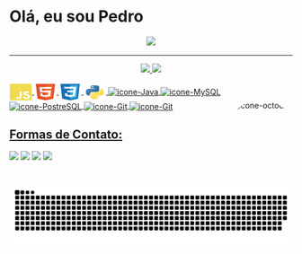 # Olá, eu sou Pedro <!--gif com width="50" no futuro-->

<a href="https://github.com/Pedro35803">

<div align="center">
  <img src="https://readme-typing-svg.herokuapp.com?font=monospace&color=00ffd2&size=20&center=true&vCenter=true&lines=Um+Apaixonado+por+Progamação!;Atualmente+Estudante+de+ADS">
</div>

----

<div align="center">
  <img src="https://github-readme-stats.vercel.app/api?username=pedro35803&show_icons=true&theme=dracula&include_all_commits=true&count_private=true"/>
  <img src="https://github-readme-stats.vercel.app/api/top-langs/?username=pedro35803&layout=demo&langs_count=7&theme=dracula"/>
</div>

<div style="display: inline_block"><br>
  <img align="center" alt="icone-Js" height="30" width="40" src="https://raw.githubusercontent.com/devicons/devicon/master/icons/javascript/javascript-plain.svg">
  <img align="center" alt="icone-HTML" height="30" width="40" src="https://raw.githubusercontent.com/devicons/devicon/master/icons/html5/html5-original.svg">
  <img align="center" alt="icone-CSS" height="30" width="40" src="https://raw.githubusercontent.com/devicons/devicon/master/icons/css3/css3-original.svg">
  <img align="center" alt="icone-Python" height="30" width="40" src="https://raw.githubusercontent.com/devicons/devicon/master/icons/python/python-original.svg">
  <img align="center" alt="icone-Java" height="30" width="40" src="https://cdn.jsdelivr.net/gh/devicons/devicon/icons/java/java-original.svg" />
<!--   <img align="center" alt="icone-C" height="30" width="40" src="https://cdn.jsdelivr.net/gh/devicons/devicon/icons/c/c-original.svg">  -->
  <img align="center" alt="icone-MySQL" height="30" width="40" src="https://cdn.jsdelivr.net/gh/devicons/devicon/icons/mysql/mysql-original.svg">
  <img align="center" alt="icone-PostreSQL" height="30" width="40" src="https://cdn.jsdelivr.net/gh/devicons/devicon/icons/postgresql/postgresql-original.svg"/>
  <img align="center" alt="icone-Git" height="30" width="40" src="https://cdn.jsdelivr.net/gh/devicons/devicon/icons/git/git-original.svg" />
  <img align="center" alt="icone-Git" height="30" width="40" src="https://cdn.jsdelivr.net/gh/devicons/devicon/icons/vscode/vscode-original.svg" />
          
          
<!--     <img align="center" alt="icone-sqLite" height="30" width="40" src="https://cdn.jsdelivr.net/gh/devicons/devicon/icons/sqlite/sqlite-original.svg" /> -->
  <img align="right" alt="icone-octodex" height="150" style="border-radius:50px;" src="https://octodex.github.com/images/privateinvestocat.jpg">
</div>

## Formas de Contato:

<div>
  <a href="https://www.linkedin.com/in/pedro-pereira-de-morais-j%C3%BAnior-4bb7bb213/" target="_blank"><img src="https://img.shields.io/badge/-LinkedIn-%230077B5?style=for-the-badge&logo=linkedin&logoColor=white" target="_blank"></a>
  <a href = "mailto:pedrojuniorifpb@gmail.com"><img src="https://img.shields.io/badge/-Gmail-%23333?style=for-the-badge&logo=gmail&logoColor=white" target="_blank"></a>
  <a href = "https://www.codewars.com/users/Pedro358"><img src="https://img.shields.io/badge/Codewars-B1361E?style=for-the-badge&logo=Codewars&logoColor=white" target="_blank"></a>
  <a href = "https://stackoverflow.com/users/19384929/pedro"><img src="https://img.shields.io/badge/Stack_Overflow-FE7A16?style=for-the-badge&logo=stack-overflow&logoColor=white" target="_blank"></a>
  
  ![Snake animation](https://github.com/pedro35803/pedro35803/blob/output/github-contribution-grid-snake.svg)
</div>
